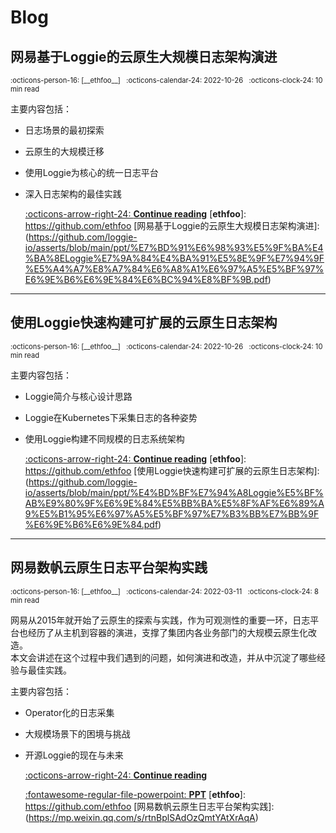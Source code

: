 
<style>
  .md-sidebar--secondary:not([hidden]) {
    visibility: hidden;
  }
</style>

# Blog

## 网易基于Loggie的云原生大规模日志架构演进

<aside style="font-size: .7rem" markdown>
<span>:octicons-person-16: [__ethfoo__] &nbsp;</span>
<span>
:octicons-calendar-24: 2022-10-26 &nbsp;
:octicons-clock-24: 10 min read 
</span>
</aside>

主要内容包括：

- 日志场景的最初探索
- 云原生的大规模迁移
- 使用Loggie为核心的统一日志平台
- 深入日志架构的最佳实践
  
  [:octicons-arrow-right-24: __Continue reading__](https://github.com/loggie-io/asserts/blob/main/ppt/%E7%BD%91%E6%98%93%E5%9F%BA%E4%BA%8ELoggie%E7%9A%84%E4%BA%91%E5%8E%9F%E7%94%9F%E5%A4%A7%E8%A7%84%E6%A8%A1%E6%97%A5%E5%BF%97%E6%9E%B6%E6%9E%84%E6%BC%94%E8%BF%9B.pdf)
  [__ethfoo__]: https://github.com/ethfoo
  [网易基于Loggie的云原生大规模日志架构演进]: (https://github.com/loggie-io/asserts/blob/main/ppt/%E7%BD%91%E6%98%93%E5%9F%BA%E4%BA%8ELoggie%E7%9A%84%E4%BA%91%E5%8E%9F%E7%94%9F%E5%A4%A7%E8%A7%84%E6%A8%A1%E6%97%A5%E5%BF%97%E6%9E%B6%E6%9E%84%E6%BC%94%E8%BF%9B.pdf)

---


## 使用Loggie快速构建可扩展的云原生日志架构

<aside style="font-size: .7rem" markdown>
<span>:octicons-person-16: [__ethfoo__] &nbsp;</span>
<span>
:octicons-calendar-24: 2022-10-26 &nbsp;
:octicons-clock-24: 10 min read 
</span>
</aside>

主要内容包括：

- Loggie简介与核心设计思路
- Loggie在Kubernetes下采集日志的各种姿势
- 使用Loggie构建不同规模的日志系统架构
  
  [:octicons-arrow-right-24: __Continue reading__](https://github.com/loggie-io/asserts/blob/main/ppt/%E4%BD%BF%E7%94%A8Loggie%E5%BF%AB%E9%80%9F%E6%9E%84%E5%BB%BA%E5%8F%AF%E6%89%A9%E5%B1%95%E6%97%A5%E5%BF%97%E7%B3%BB%E7%BB%9F%E6%9E%B6%E6%9E%84.pdf)
  [__ethfoo__]: https://github.com/ethfoo
  [使用Loggie快速构建可扩展的云原生日志架构]: (https://github.com/loggie-io/asserts/blob/main/ppt/%E4%BD%BF%E7%94%A8Loggie%E5%BF%AB%E9%80%9F%E6%9E%84%E5%BB%BA%E5%8F%AF%E6%89%A9%E5%B1%95%E6%97%A5%E5%BF%97%E7%B3%BB%E7%BB%9F%E6%9E%B6%E6%9E%84.pdf)

---

## 网易数帆云原生日志平台架构实践

<aside style="font-size: .7rem" markdown>
<span>:octicons-person-16: [__ethfoo__] &nbsp;</span>
<span>
:octicons-calendar-24: 2022-03-11 &nbsp;
:octicons-clock-24: 8 min read 
</span>
</aside>

网易从2015年就开始了云原生的探索与实践，作为可观测性的重要一环，日志平台也经历了从主机到容器的演进，支撑了集团内各业务部门的大规模云原生化改造。  
本文会讲述在这个过程中我们遇到的问题，如何演进和改造，并从中沉淀了哪些经验与最佳实践。

主要内容包括：

- Operator化的⽇志采集
- ⼤规模场景下的困境与挑战
- 开源Loggie的现在与未来
  
  [:octicons-arrow-right-24: __Continue reading__](https://mp.weixin.qq.com/s/rtnBplSAdOzQmtYAtXrAqA)  
  
  [:fontawesome-regular-file-powerpoint: __PPT__](https://github.com/loggie-io/asserts/blob/main/ppt/%E7%BD%91%E6%98%93%E4%BA%91%E5%8E%9F%E7%94%9F%E6%97%A5%E5%BF%97%E5%B9%B3%E5%8F%B0%E7%9A%84%E6%9E%B6%E6%9E%84%E6%BC%94%E8%BF%9B%E4%B8%8E%E5%AE%9E%E8%B7%B5.pdf)
  [__ethfoo__]: https://github.com/ethfoo
  [网易数帆云原生日志平台架构实践]: (https://mp.weixin.qq.com/s/rtnBplSAdOzQmtYAtXrAqA)

